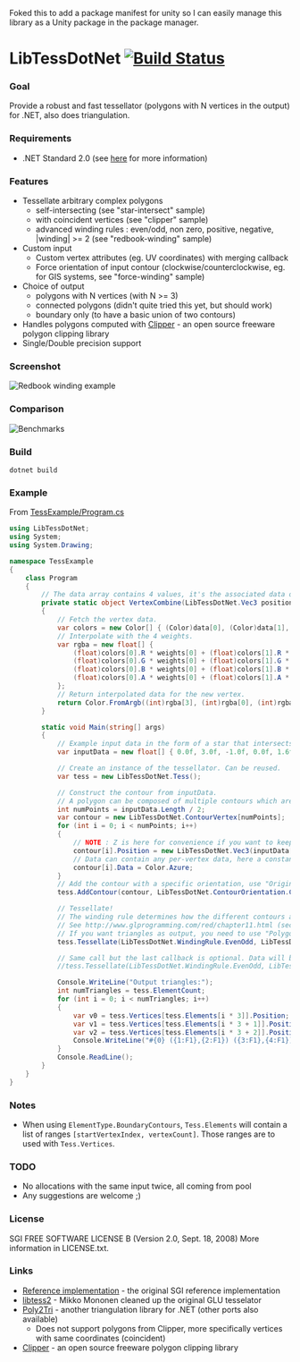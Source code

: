 Foked this to add a package manifest for unity so I can easily manage this library as a Unity package in the package manager.

LibTessDotNet [![Build Status](https://ci.appveyor.com/api/projects/status/ypuw4wca67vr5k8u?svg=true)](https://ci.appveyor.com/project/speps/libtessdotnet)
=============

### Goal

Provide a robust and fast tessellator (polygons with N vertices in the output) for .NET, also does triangulation.

### Requirements

* .NET Standard 2.0 (see [here](https://docs.microsoft.com/en-us/dotnet/standard/net-standard) for more information)

### Features

* Tessellate arbitrary complex polygons
    - self-intersecting (see "star-intersect" sample)
    - with coincident vertices (see "clipper" sample)
    - advanced winding rules : even/odd, non zero, positive, negative, |winding| >= 2 (see "redbook-winding" sample)
* Custom input
    - Custom vertex attributes (eg. UV coordinates) with merging callback
    - Force orientation of input contour (clockwise/counterclockwise, eg. for GIS systems, see "force-winding" sample)
* Choice of output
    - polygons with N vertices (with N >= 3)
    - connected polygons (didn't quite tried this yet, but should work)
    - boundary only (to have a basic union of two contours)
* Handles polygons computed with [Clipper](http://www.angusj.com/delphi/clipper.php) - an open source freeware polygon clipping library
* Single/Double precision support

### Screenshot

![Redbook winding example](https://raw.github.com/speps/LibTessDotNet/master/TessBed/Misc/screenshot.png)

### Comparison

![Benchmarks](https://raw.github.com/speps/LibTessDotNet/master/TessBed/Misc/benchmarks.png)

### Build

```
dotnet build
```

### Example

From [TessExample/Program.cs](https://github.com/speps/LibTessDotNet/blob/master/TessExample/Program.cs)

```csharp
using LibTessDotNet;
using System;
using System.Drawing;

namespace TessExample
{
    class Program
    {
        // The data array contains 4 values, it's the associated data of the vertices that resulted in an intersection.
        private static object VertexCombine(LibTessDotNet.Vec3 position, object[] data, float[] weights)
        {
            // Fetch the vertex data.
            var colors = new Color[] { (Color)data[0], (Color)data[1], (Color)data[2], (Color)data[3] };
            // Interpolate with the 4 weights.
            var rgba = new float[] {
                (float)colors[0].R * weights[0] + (float)colors[1].R * weights[1] + (float)colors[2].R * weights[2] + (float)colors[3].R * weights[3],
                (float)colors[0].G * weights[0] + (float)colors[1].G * weights[1] + (float)colors[2].G * weights[2] + (float)colors[3].G * weights[3],
                (float)colors[0].B * weights[0] + (float)colors[1].B * weights[1] + (float)colors[2].B * weights[2] + (float)colors[3].B * weights[3],
                (float)colors[0].A * weights[0] + (float)colors[1].A * weights[1] + (float)colors[2].A * weights[2] + (float)colors[3].A * weights[3]
            };
            // Return interpolated data for the new vertex.
            return Color.FromArgb((int)rgba[3], (int)rgba[0], (int)rgba[1], (int)rgba[2]);
        }

        static void Main(string[] args)
        {
            // Example input data in the form of a star that intersects itself.
            var inputData = new float[] { 0.0f, 3.0f, -1.0f, 0.0f, 1.6f, 1.9f, -1.6f, 1.9f, 1.0f, 0.0f };

            // Create an instance of the tessellator. Can be reused.
            var tess = new LibTessDotNet.Tess();

            // Construct the contour from inputData.
            // A polygon can be composed of multiple contours which are all tessellated at the same time.
            int numPoints = inputData.Length / 2;
            var contour = new LibTessDotNet.ContourVertex[numPoints];
            for (int i = 0; i < numPoints; i++)
            {
                // NOTE : Z is here for convenience if you want to keep a 3D vertex position throughout the tessellation process but only X and Y are important.
                contour[i].Position = new LibTessDotNet.Vec3(inputData[i * 2], inputData[i * 2 + 1], 0);
                // Data can contain any per-vertex data, here a constant color.
                contour[i].Data = Color.Azure;
            }
            // Add the contour with a specific orientation, use "Original" if you want to keep the input orientation.
            tess.AddContour(contour, LibTessDotNet.ContourOrientation.Clockwise);

            // Tessellate!
            // The winding rule determines how the different contours are combined together.
            // See http://www.glprogramming.com/red/chapter11.html (section "Winding Numbers and Winding Rules") for more information.
            // If you want triangles as output, you need to use "Polygons" type as output and 3 vertices per polygon.
            tess.Tessellate(LibTessDotNet.WindingRule.EvenOdd, LibTessDotNet.ElementType.Polygons, 3, VertexCombine);

            // Same call but the last callback is optional. Data will be null because no interpolated data would have been generated.
            //tess.Tessellate(LibTessDotNet.WindingRule.EvenOdd, LibTessDotNet.ElementType.Polygons, 3); // Some vertices will have null Data in this case.

            Console.WriteLine("Output triangles:");
            int numTriangles = tess.ElementCount;
            for (int i = 0; i < numTriangles; i++)
            {
                var v0 = tess.Vertices[tess.Elements[i * 3]].Position;
                var v1 = tess.Vertices[tess.Elements[i * 3 + 1]].Position;
                var v2 = tess.Vertices[tess.Elements[i * 3 + 2]].Position;
                Console.WriteLine("#{0} ({1:F1},{2:F1}) ({3:F1},{4:F1}) ({5:F1},{6:F1})", i, v0.X, v0.Y, v1.X, v1.Y, v2.X, v2.Y);
            }
            Console.ReadLine();
        }
    }
}
```

### Notes

* When using `ElementType.BoundaryContours`, `Tess.Elements` will contain a list of ranges `[startVertexIndex, vertexCount]`.
  Those ranges are to used with `Tess.Vertices`.

### TODO

* No allocations with the same input twice, all coming from pool
* Any suggestions are welcome ;)

### License

SGI FREE SOFTWARE LICENSE B (Version 2.0, Sept. 18, 2008)
More information in LICENSE.txt.

### Links
* [Reference implementation](http://oss.sgi.com/projects/ogl-sample) - the original SGI reference implementation
* [libtess2](https://github.com/memononen/libtess2) - Mikko Mononen cleaned up the original GLU tesselator
* [Poly2Tri](http://code.google.com/p/poly2tri/) - another triangulation library for .NET (other ports also available)
    - Does not support polygons from Clipper, more specifically vertices with same coordinates (coincident)
* [Clipper](http://www.angusj.com/delphi/clipper.php) - an open source freeware polygon clipping library
